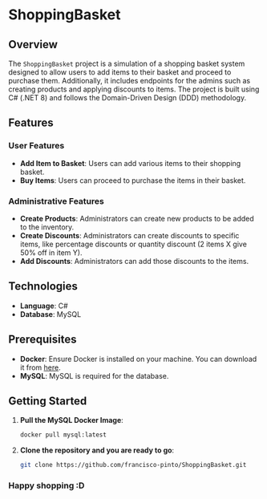 # ShoppingBasket

## Overview
The `ShoppingBasket` project is a simulation of a shopping basket system designed to allow users to add items to their basket and proceed to purchase them. Additionally, it includes endpoints for the admins such as creating products and applying discounts to items. The project is built using C# (.NET 8) and follows the Domain-Driven Design (DDD) methodology.

## Features
### User Features
- **Add Item to Basket**: Users can add various items to their shopping basket.
- **Buy Items**: Users can proceed to purchase the items in their basket.

### Administrative Features
- **Create Products**: Administrators can create new products to be added to the inventory.
- **Create Discounts**: Administrators can create discounts to specific items, like percentage discounts or quantity discount (2 items X give 50% off in item Y).
- **Add Discounts**: Administrators can add those discounts to the items.

## Technologies
- **Language**: C#
- **Database**: MySQL

## Prerequisites
- **Docker**: Ensure Docker is installed on your machine. You can download it from [here](https://www.docker.com/product<s/docker-desktop).
- **MySQL**: MySQL is required for the database.

## Getting Started

1. **Pull the MySQL Docker Image**:
   ```sh
   docker pull mysql:latest

2. **Clone the repository and you are ready to go**:
    ```sh
    git clone https://github.com/francisco-pinto/ShoppingBasket.git

### Happy shopping :D
